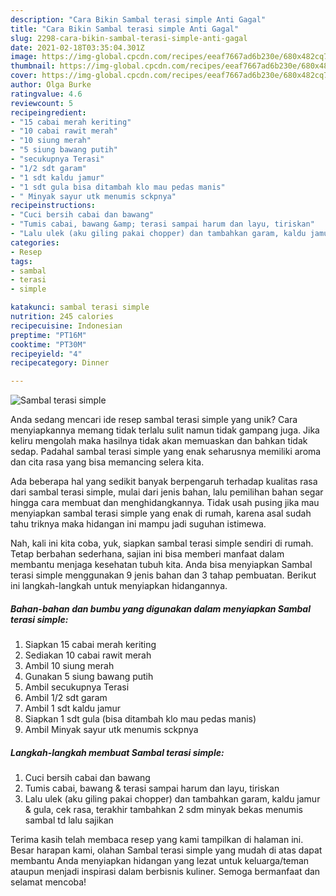 ```yaml
---
description: "Cara Bikin Sambal terasi simple Anti Gagal"
title: "Cara Bikin Sambal terasi simple Anti Gagal"
slug: 2298-cara-bikin-sambal-terasi-simple-anti-gagal
date: 2021-02-18T03:35:04.301Z
image: https://img-global.cpcdn.com/recipes/eeaf7667ad6b230e/680x482cq70/sambal-terasi-simple-foto-resep-utama.jpg
thumbnail: https://img-global.cpcdn.com/recipes/eeaf7667ad6b230e/680x482cq70/sambal-terasi-simple-foto-resep-utama.jpg
cover: https://img-global.cpcdn.com/recipes/eeaf7667ad6b230e/680x482cq70/sambal-terasi-simple-foto-resep-utama.jpg
author: Olga Burke
ratingvalue: 4.6
reviewcount: 5
recipeingredient:
- "15 cabai merah keriting"
- "10 cabai rawit merah"
- "10 siung merah"
- "5 siung bawang putih"
- "secukupnya Terasi"
- "1/2 sdt garam"
- "1 sdt kaldu jamur"
- "1 sdt gula bisa ditambah klo mau pedas manis"
- " Minyak sayur utk menumis sckpnya"
recipeinstructions:
- "Cuci bersih cabai dan bawang"
- "Tumis cabai, bawang &amp; terasi sampai harum dan layu, tiriskan"
- "Lalu ulek (aku giling pakai chopper) dan tambahkan garam, kaldu jamur &amp; gula, cek rasa, terakhir tambahkan 2 sdm minyak bekas menumis sambal td lalu sajikan"
categories:
- Resep
tags:
- sambal
- terasi
- simple

katakunci: sambal terasi simple 
nutrition: 245 calories
recipecuisine: Indonesian
preptime: "PT16M"
cooktime: "PT30M"
recipeyield: "4"
recipecategory: Dinner

---
```



![Sambal terasi simple](https://img-global.cpcdn.com/recipes/eeaf7667ad6b230e/680x482cq70/sambal-terasi-simple-foto-resep-utama.jpg)

Anda sedang mencari ide resep sambal terasi simple yang unik? Cara menyiapkannya memang tidak terlalu sulit namun tidak gampang juga. Jika keliru mengolah maka hasilnya tidak akan memuaskan dan bahkan tidak sedap. Padahal sambal terasi simple yang enak seharusnya memiliki aroma dan cita rasa yang bisa memancing selera kita.



Ada beberapa hal yang sedikit banyak berpengaruh terhadap kualitas rasa dari sambal terasi simple, mulai dari jenis bahan, lalu pemilihan bahan segar hingga cara membuat dan menghidangkannya. Tidak usah pusing jika mau menyiapkan sambal terasi simple yang enak di rumah, karena asal sudah tahu triknya maka hidangan ini mampu jadi suguhan istimewa.


Nah, kali ini kita coba, yuk, siapkan sambal terasi simple sendiri di rumah. Tetap berbahan sederhana, sajian ini bisa memberi manfaat dalam membantu menjaga kesehatan tubuh kita. Anda bisa menyiapkan Sambal terasi simple menggunakan 9 jenis bahan dan 3 tahap pembuatan. Berikut ini langkah-langkah untuk menyiapkan hidangannya.

<!--inarticleads1-->

##### Bahan-bahan dan bumbu yang digunakan dalam menyiapkan Sambal terasi simple:

1. Siapkan 15 cabai merah keriting
1. Sediakan 10 cabai rawit merah
1. Ambil 10 siung merah
1. Gunakan 5 siung bawang putih
1. Ambil secukupnya Terasi
1. Ambil 1/2 sdt garam
1. Ambil 1 sdt kaldu jamur
1. Siapkan 1 sdt gula (bisa ditambah klo mau pedas manis)
1. Ambil  Minyak sayur utk menumis sckpnya




<!--inarticleads2-->

##### Langkah-langkah membuat Sambal terasi simple:

1. Cuci bersih cabai dan bawang
1. Tumis cabai, bawang &amp; terasi sampai harum dan layu, tiriskan
1. Lalu ulek (aku giling pakai chopper) dan tambahkan garam, kaldu jamur &amp; gula, cek rasa, terakhir tambahkan 2 sdm minyak bekas menumis sambal td lalu sajikan




Terima kasih telah membaca resep yang kami tampilkan di halaman ini. Besar harapan kami, olahan Sambal terasi simple yang mudah di atas dapat membantu Anda menyiapkan hidangan yang lezat untuk keluarga/teman ataupun menjadi inspirasi dalam berbisnis kuliner. Semoga bermanfaat dan selamat mencoba!
